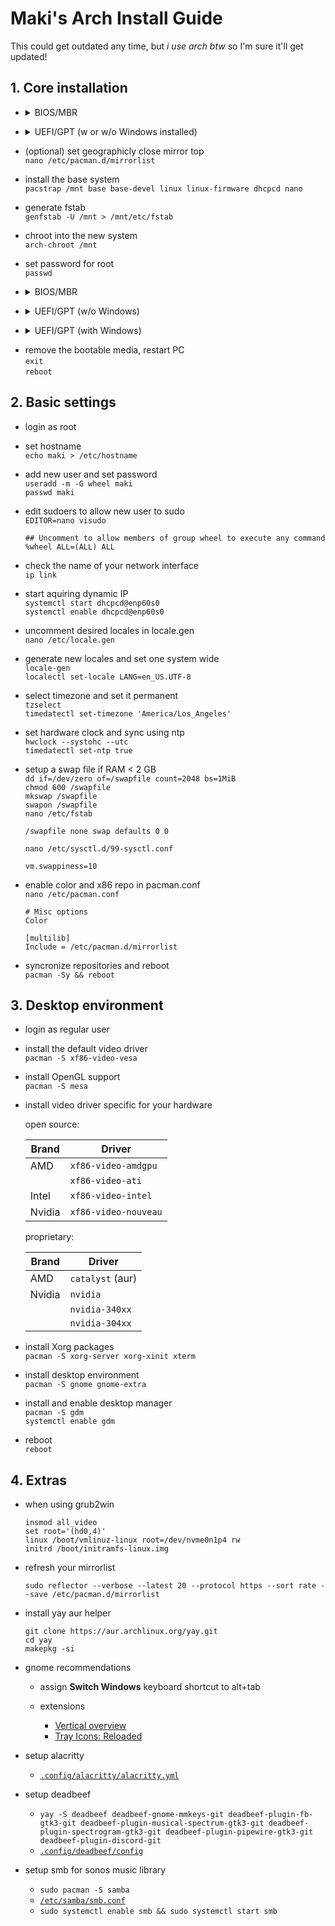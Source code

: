 # Maki's Arch Install Guide

This could get outdated any time, but _i use arch btw_ so I'm sure it'll get updated!

## 1. Core installation

<ul>
<li>
<details>
<summary>BIOS/MBR</summary>
    
-   create a single partition and make it bootable<br>
    `cfdisk /dev/nvme0n1`

-   build ext4 filesystem to it<br>
    `mkfs.ext4 /dev/nvme0n1p1`

-   mount the new partition<br>
    `mount /dev/nvme0n1p1 /mnt`
</details>
</li>
</ul>

<ul>
<li>
<details>
<summary>UEFI/GPT (w or w/o Windows installed)</summary>
    
-   create a 512 MB parition, type: EFI system (don't if you already have one)<br>
    create second parition for the rest<br>
    `cfdisk /dev/nvme0n1`

-   build FAT32 on 512 MB one (only if you made one)<br> 
    `mkfs.fat -F32 /dev/nvme0n1p1`

-   build ext4 on the other<br>
    `mkfs.ext4 /dev/nvme0n1p2`

-   mount the large ext4 partition<br>
    `mount /dev/nvme0n1p2 /mnt`

-   create directory boot on it<br>
    `mkdir /mnt/boot`

-   mount 512 MB one into boot (only if you're installing Linux first)<br>
    `mount /dev/nvme0n1p1 /mnt/boot`
</details>
</li>
</ul>

-   (optional) set geographicly close mirror top<br>
    `nano /etc/pacman.d/mirrorlist`

-   install the base system<br>
    `pacstrap /mnt base base-devel linux linux-firmware dhcpcd nano`

-   generate fstab<br>
    `genfstab -U /mnt > /mnt/etc/fstab`

-   chroot into the new system<br>
    `arch-chroot /mnt`

-   set password for root<br>
    `passwd`

<ul>
<li>
<details>
<summary>BIOS/MBR</summary>
    
-   install and configure grub<br>
    `pacman -S grub os-prober`<br>
    `grub-install --recheck /dev/nvme0n1`<br>
    `grub-mkconfig -o /boot/grub/grub.cfg`
</details>
</li>
</ul>

<ul>
<li>
<details>
<summary>UEFI/GPT (w/o Windows)</summary>

-   install amd-ucode or intel-ucode<br>
    `pacman -S amd-ucode`

-   install systemd bootloader<br>
    `bootctl install`
    
-   create new boot entry<br>
    `nano /boot/loader/entries/arch.conf`

    ```
    title		Arch Linux
    linux		/vmlinuz-linux
    initrd		/amd-ucode.img
    initrd		/initramfs-linux.img
    options		root=/dev/nvme0n1p2 rw
    ```

-   set the default entry<br>
    `nano /boot/loader/loader.conf`

    ```
    timeout 3
    default arch
    ```
</details>
</li>
</ul>

<ul>
<li>
<details>
<summary>UEFI/GPT (with Windows)</summary>

-   exit out of chroot<br>
    `exit`

-   make /mnt/efi and mount the Windows EFI partition<br>
    ```bash
    mkdir /mnt/efi
    mount /dev/sda1 /mnt/efi
    ```
    
-   chroot into the new system<br>
    `arch-chroot /mnt`

-   install a couple packages<br>
    `pacman -S grub efibootmgr os-prober`

-   uncomment GRUB_DISABLE_OS_PROBER=false<br>
    `nano /etc/default/grub`

-   install grub to the EFI partition<br>
    ```bash
    grub-install --target=x86_64-efi --efi-directory=/efi --bootloader-id=GRUB
    grub-mkconfig -o /boot/grub/grub.cfg
    ```
</details>
</li>
</ul>

-   remove the bootable media, restart PC<br>
    `exit`<br>
    `reboot`

## 2. Basic settings

-   login as root

-   set hostname<br>
    `echo maki > /etc/hostname`

-   add new user and set password<br>
    `useradd -m -G wheel maki`<br>
    `passwd maki`

-   edit sudoers to allow new user to sudo<br>
    `EDITOR=nano visudo`

    ```
    ## Uncomment to allow members of group wheel to execute any command
    %wheel ALL=(ALL) ALL
    ```

-   check the name of your network interface<br>
    `ip link`

-   start aquiring dynamic IP<br>
    `systemctl start dhcpcd@enp60s0`<br>
    `systemctl enable dhcpcd@enp60s0`

-   uncomment desired locales in locale.gen<br>
    `nano /etc/locale.gen`

-   generate new locales and set one system wide<br>
    `locale-gen`<br>
    `localectl set-locale LANG=en_US.UTF-8`

-   select timezone and set it permanent<br>
    `tzselect`<br>
    `timedatectl set-timezone 'America/Los_Angeles'`

-   set hardware clock and sync using ntp<br>
    `hwclock --systohc --utc`<br>
    `timedatectl set-ntp true`

-   setup a swap file if RAM < 2 GB<br>
    `dd if=/dev/zero of=/swapfile count=2048 bs=1MiB`<br>
    `chmod 600 /swapfile`<br>
    `mkswap /swapfile`<br>
    `swapon /swapfile`<br>
    `nano /etc/fstab`

    ```
    /swapfile none swap defaults 0 0
    ```

    `nano /etc/sysctl.d/99-sysctl.conf`

    ```
    vm.swappiness=10
    ```

-   enable color and x86 repo in pacman.conf<br>
    `nano /etc/pacman.conf`

    ```
    # Misc options
    Color

    [multilib]
    Include = /etc/pacman.d/mirrorlist
    ```

-   syncronize repositories and reboot<br>
    `pacman -Sy && reboot`

## 3. Desktop environment

-   login as regular user
-   install the default video driver<br>
    `pacman -S xf86-video-vesa`

-   install OpenGL support<br>
    `pacman -S mesa`

-   install video driver specific for your hardware

    open source:

    | Brand  | Driver               |
    | ------ | -------------------- |
    | AMD    | `xf86-video-amdgpu`  |
    |        | `xf86-video-ati`     |
    | Intel  | `xf86-video-intel`   |
    | Nvidia | `xf86-video-nouveau` |

    proprietary:

    | Brand  | Driver           |
    | ------ | ---------------- |
    | AMD    | `catalyst` (aur) |
    | Nvidia | `nvidia`         |
    |        | `nvidia-340xx`   |
    |        | `nvidia-304xx`   |

-   install Xorg packages<br>
    `pacman -S xorg-server xorg-xinit xterm`

-   install desktop environment<br>
    `pacman -S gnome gnome-extra`

-   install and enable desktop manager<br>
    `pacman -S gdm`<br>
    `systemctl enable gdm`

-   reboot<br>
    `reboot`

## 4. Extras

-   when using grub2win

    ```
    insmod all_video
    set root='(hd0,4)'
    linux /boot/vmlinuz-linux root=/dev/nvme0n1p4 rw
    initrd /boot/initramfs-linux.img
    ```

-   refresh your mirrorlist

    `sudo reflector --verbose --latest 20 --protocol https --sort rate --save /etc/pacman.d/mirrorlist`

-   install yay aur helper

    ```
    git clone https://aur.archlinux.org/yay.git
    cd yay
    makepkg -si
    ```

-   gnome recommendations

    -   assign **Switch Windows** keyboard shortcut to alt+tab

    -   extensions
        -   [Vertical overview](https://extensions.gnome.org/extension/4144/vertical-overview/)
        -   [Tray Icons: Reloaded](https://extensions.gnome.org/extension/2890/tray-icons-reloaded/)

-   setup alacritty

    -   [`.config/alacritty/alacritty.yml`](https://raw.githubusercontent.com/makitsune/dots/main/.config/alacritty/alacritty.yml)

-   setup deadbeef

    -   `yay -S deadbeef deadbeef-gnome-mmkeys-git deadbeef-plugin-fb-gtk3-git deadbeef-plugin-musical-spectrum-gtk3-git deadbeef-plugin-spectrogram-gtk3-git deadbeef-plugin-pipewire-gtk3-git deadbeef-plugin-discord-git`
    -   [`.config/deadbeef/config`](https://raw.githubusercontent.com/makitsune/dots/main/.config/deadbeef/config)

-   setup smb for sonos music library

    -   `sudo pacman -S samba`
    -   [`/etc/samba/smb.conf`](https://raw.githubusercontent.com/makitsune/dots/main/etc/samba/smb.conf)
    -   `sudo systemctl enable smb && sudo systemctl start smb`
